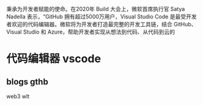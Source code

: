 秉承为开发者赋能的使命。在2020年 Build 大会上，微软首席执行官 Satya Nadella 表示，“GitHub 拥有超过5000万用户，Visual Studio Code 是最受开发者欢迎的代码编辑器。微软将为开发者打造最完整的开发工具链，结合 GitHub、Visual Studio 和 Azure，帮助开发者实现从想法到代码、从代码到云的
 

# 代码编辑器 vscode

## blogs gthb

web3 wlt
